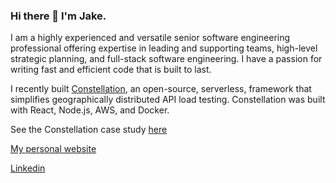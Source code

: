 ### Hi there 👋 I'm Jake.

I am a highly experienced and versatile senior software engineering professional offering expertise in leading and supporting teams, high-level strategic planning, and full-stack software engineering.
I have a passion for writing fast and efficient code that is built to last.

I recently built [Constellation](https://constellation-load-testing.github.io/), an open-source, serverless, framework that simplifies geographically distributed API load testing.
Constellation was built with React, Node.js, AWS, and Docker.
   
See the Constellation case study [here](https://constellation-load-testing.github.io/)

[My personal website](https://www.jakedevarennes.com/)

[Linkedin](https://github.com/jakedevar/)
